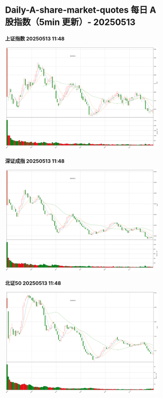 
# Daily-A-share-market-quotes 每日 A 股指数（5min 更新）- 20250513

### 上证指数 20250513 11:48
![](./fig/2025/5/20250513-sh000001.png)

### 深证成指 20250513 11:48
![](./fig/2025/5/20250513-sz399001.png)

### 北证50 20250513 11:48
![](./fig/2025/5/20250513-bj899050.png)
